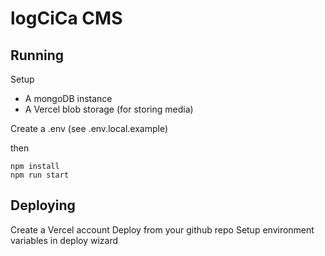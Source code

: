 # logCiCa CMS

## Running

Setup 
* A mongoDB instance
* A Vercel blob storage (for storing media)

Create a .env (see .env.local.example)

then

```
npm install
npm run start
```

## Deploying

Create a Vercel account
Deploy from your github repo
Setup environment variables in deploy wizard